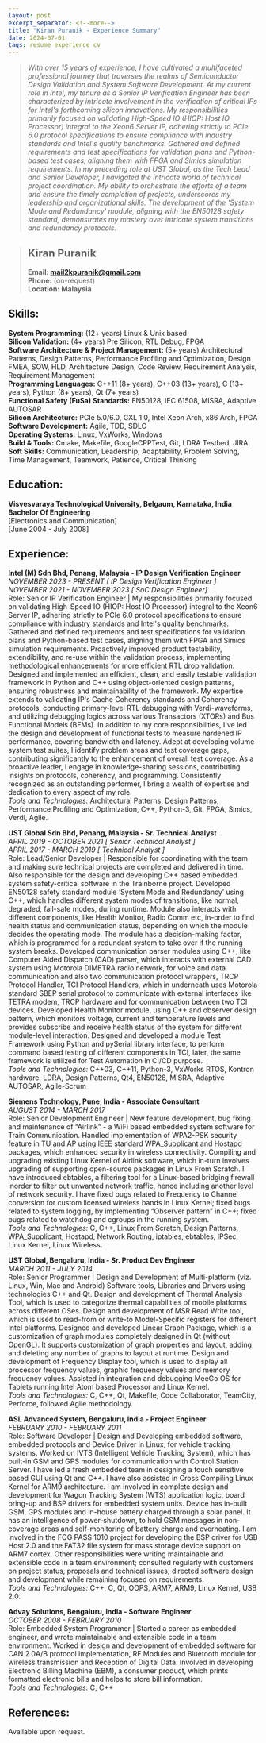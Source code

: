 ```yaml
---
layout: post
excerpt_separator: <!--more-->
title: "Kiran Puranik - Experience Summary"
date: 2024-07-01
tags: resume experience cv
---
```


 
> *With over 15 years of experience, I have cultivated a multifaceted professional journey that traverses the realms of Semiconductor Design Validation and System Software Development. At my current role in Intel, my tenure as a Senior IP Verification Engineer has been characterized by intricate involvement in the verification of critical IPs for Intel's forthcoming silicon innovations. My responsibilities primarily focused on validating High-Speed IO (HIOP: Host IO Processor) integral to the Xeon6 Server IP, adhering strictly to PCIe 6.0 protocol specifications to ensure compliance with industry standards and Intel's quality benchmarks. Gathered and defined requirements and test specifications for validation plans and Python-based test cases, aligning them with FPGA and Simics simulation requirements.*
> *In my preceding role at UST Global, as the Tech Lead and Senior Developer, I navigated the intricate world of technical project coordination. My ability to orchestrate the efforts of a team and ensure the timely completion of projects, underscores my leadership and organizational skills. The development of the 'System Mode and Redundancy' module, aligning with the EN50128 safety standard, demonstrates my mastery over intricate system transitions and redundancy protocols.* <!--more-->

> ## Kiran Puranik
> **Email: mail2kpuranik@gmail.com**<br>
> **Phone:** (on-request)<br>
> **Location: Malaysia**<br>

## Skills:<br>
**System Programming:** (12+ years) Linux & Unix based <br>
**Silicon Validation:** (4+ years) Pre Silicon, RTL Debug, FPGA <br>
**Software Architecture & Project Management:** (5+ years) Architectural Patterns, Design Patterns, Performance Profiling and Optimization, Design FMEA, SOW, HLD, Architecture Design, Code Review, Requirement Analysis, Requirement Management <br>
**Programming Languages:** C++11 (8+ years), C++03 (13+ years), C (13+ years), Python (8+ years), Qt (7+ years) <br>
**Functional Safety (FuSa) Standards:** EN50128, IEC 61508, MISRA, Adaptive AUTOSAR <br>
**Silicon Architecture:** PCIe 5.0/6.0, CXL 1.0, Intel Xeon Arch, x86 Arch, FPGA <br>
**Software Development:** Agile, TDD, SDLC <br>
**Operating Systems:** Linux, VxWorks, Windows <br>
**Build & Tools:** Cmake, Makefile, GoogleCPPTest, Git, LDRA Testbed, JIRA <br>
**Soft Skills:** Communication, Leadership, Adaptability, Problem Solving, Time Management, Teamwork, Patience, Critical Thinking <br>

## Education:
**Visvesvaraya Technological University, Belgaum, Karnataka, India**<br>
**Bachelor Of Engineering**<br>
[Electronics and Communication]<br>
[June 2004 - July 2008]<br>

## Experience:<br>
**Intel (M) Sdn Bhd, Penang, Malaysia - IP Design Verification Engineer**<br>
*NOVEMBER 2023 - PRESENT  [ IP Design Verification Engineer ]*<br>
*NOVEMBER 2021 - NOVEMBER 2023  [ SoC Design Engineer]*<br>
Role: Senior IP Verification Engineer | My responsibilities primarily focused on validating High-Speed IO (HIOP: Host IO Processor) integral to the Xeon6 Server IP, adhering strictly to PCIe 6.0 protocol specifications to ensure compliance with industry standards and Intel's quality benchmarks. Gathered and defined requirements and test specifications for validation plans and Python-based test cases, aligning them with FPGA and Simics simulation requirements. Proactively improved product testability, extendibility, and re-use within the validation process, implementing methodological enhancements for more efficient RTL drop validation. Designed and implemented an efficient, clean, and easily testable validation framework in Python and C++ using object-oriented design patterns, ensuring robustness and maintainability of the framework. My expertise extends to validating IP's Cache Coherency standards and Coherency protocols, conducting primary-level RTL debugging with Verdi-waveforms, and utilizing debugging logics across various Transactors (XTORs) and Bus Functional Models (BFMs).
In addition to my core responsibilities, I've led the design and development of functional tests to measure hardened IP performance, covering bandwidth and latency.
Adept at developing volume system test suites, I identify problem areas and test coverage gaps, contributing significantly to the enhancement of overall test coverage.
As a proactive leader, I engage in knowledge-sharing sessions, contributing insights on protocols, coherency, and programming. Consistently recognized as an outstanding performer, I bring a wealth of expertise and dedication to every aspect of my role.<br>
*Tools and Technologies:* Architectural Patterns, Design Patterns, Performance Profiling and Optimization, C++, Python-3, Git, FPGA, Simics, Verdi, Agile.


**UST Global Sdn Bhd, Penang, Malaysia - Sr. Technical Analyst**<br>
*APRIL 2019 - OCTOBER 2021 [ Senior Technical Analyst ]*<br>
*APRIL 2017 - MARCH 2019   [ Technical Analyst ]*<br>
Role: Lead/Senior Developer | Responsible for coordinating with the team and making sure technical projects are completed and delivered in time. Also responsible for the design and developing C++ based embedded system safety-critical software in the Trainborne project. 
Developed EN50128 safety  standard module ‘System Mode and Redundancy’ using C++, which handles different system modes of transitions, like normal, degraded, fail-safe modes, during runtime. Module also interacts with different components, like Health Monitor, Radio Comm etc, in-order to find health status and communication status, depending on which the module decides the operating mode. The module has a decision-making factor, which is programmed for a redundant system to take over if the running system breaks.
Developed communication parser modules using C++, like Computer Aided Dispatch (CAD) parser, which interacts with external CAD system using Motorola DIMETRA radio network, for voice and data communication and also two communication protocol wrappers, TRCP Protocol Handler, TCI Protocol Handlers, which in underneath uses Motorola standard SBEP serial protocol to communicate with external interfaces like TETRA modem, TRCP hardware and for  communication between two TCI devices.
Developed Health Monitor module, using C++ and observer design pattern, which monitors voltage, current and temperature levels and provides subscribe and receive health status of the system for different module-level interaction.
Designed and developed a module Test Framework using Python and pySerial library interface, to perform command based testing of different components in TCI, later, the same framework is utilized for Test Automation in CI/CD purpose.<br>
*Tools and Technologies:* C++03, C++11, Python-3, VxWorks RTOS, Kontron hardware, LDRA, Design Patterns, Qt4, EN50128, MISRA, Adaptive AUTOSAR, Agile-Scrum

**Siemens Technology, Pune, India - Associate Consultant**<br>
*AUGUST 2014 - MARCH 2017*<br>
Role: Senior Development Engineer | New feature development, bug fixing and maintenance of “Airlink” - a WiFi based embedded system software for Train Communication.
Handled implementation of WPA2-PSK security feature in TU and AP using IEEE standard WPA_Supplicant and Hostapd packages, which enhanced security in wireless connectivity.
Compiling and upgrading existing Linux Kernel of Airlink software, which in-turn involves upgrading of supporting open-source packages in Linux From Scratch.
I have introduced ebtables, a filtering tool for a Linux-based bridging firewall inorder to filter out unwanted network traffic, hence including another level of network security.
I have fixed bugs related to Frequency to Channel conversion for custom licensed wireless bands in Linux Kernel; fixed bugs related to system logging, by implementing “Observer pattern” in C++; fixed bugs related to watchdog and cgroups in the running system.<br>
*Tools and Technologies:* C, C++, Linux From Scratch, Design Patterns, WPA_Supplicant, Hostapd, Network Routing, iptables, ebtables, IPSec, Linux Kernel, Linux Wireless.

**UST Global, Bengaluru, India - Sr. Product Dev Engineer**<br>
*MARCH 2011 - JULY 2014*<br>
Role: Senior Programmer | Design and Development of Multi-platform (viz. Linux, Win, Mac and Android) Software tools, Libraries and Drivers using technologies C++ and Qt.
Design and development of Thermal Analysis Tool, which is used to categorize thermal capabilities of mobile platforms across different OSes.
Design and development of MSR Read Write tool, which is used to read-from or write-to Model-Specific registers for different Intel platforms.
Designed and developed Linear Graph Package, which is a customization of graph modules completely designed in Qt (without OpenGL). It supports customization of graph properties and layout, adding and deleting any number of graphs to layout at runtime.
Design and development of Frequency Display tool, which is used to display all processor frequency values, graphic frequency values and memory frequency values.
Assisted in integration and debugging MeeGo OS for Tablets running Intel Atom based Processor and Linux Kernel.<br>
*Tools and Technologies:* C, C++, Qt, Makefile, Code Collaborator, TeamCity, Perforce, followed Agile methodology.

**ASL Advanced System, Bengaluru, India - Project Engineer**<br>
*FEBRUARY 2010 - FEBRUARY 2011*<br>
Role: Software Developer | Design and Developing embedded software, embedded protocols and Device Driver in Linux, for vehicle tracking systems.
Worked on IVTS (Intelligent Vehicle Tracking System), which has built-in GSM and GPS modules for communication with Control Station Server. I have led a fresh embedded team in designing a touch sensitive based GUI using Qt and C++. I have also assisted in Cross Compiling Linux Kernel for ARM9 architecture.
I am involved in complete design and development for Wagon Tracking System (WTS) application logic, board bring-up and BSP drivers for embedded system units. Device has in-built GSM, GPS modules and in-house battery charged through a solar panel. It has an intelligence of power-shutdown, to hold GSM messages in non-coverage areas and self-monitoring of battery charge and overheating.
I am involved in the FOG PASS 1010 project for developing the BSP driver for USB Host 2.0 and the FAT32 file system for mass storage device support on ARM7 cortex.
Other responsibilities were writing maintainable and extensible code in a team environment; consulted regularly with customers on project status, proposals and technical issues; directed software design and development while remaining focused on requirements.<br>
*Tools and Technologies:* C++, C, Qt, OOPS, ARM7, ARM9, Linux Kernel, USB 2.0.

**Advay Solutions, Bengaluru, India - Software Engineer**<br>
*OCTOBER 2008 - FEBRUARY 2010*<br>
Role: Embedded System Programmer | Started a career as embedded engineer, and wrote maintainable and extensible code in a team environment.
Worked in design and development of embedded software for CAN 2.0A/B protocol implementation, RF Modules and Bluetooth module for wireless transmission and Reception of Digital Data.
Involved in developing Electronic Billing Machine (EBM), a consumer product, which prints formatted electronic bills and helps to store bill information.<br>
*Tools and Technologies:* C, C++

## References:<br>
Available upon request.
